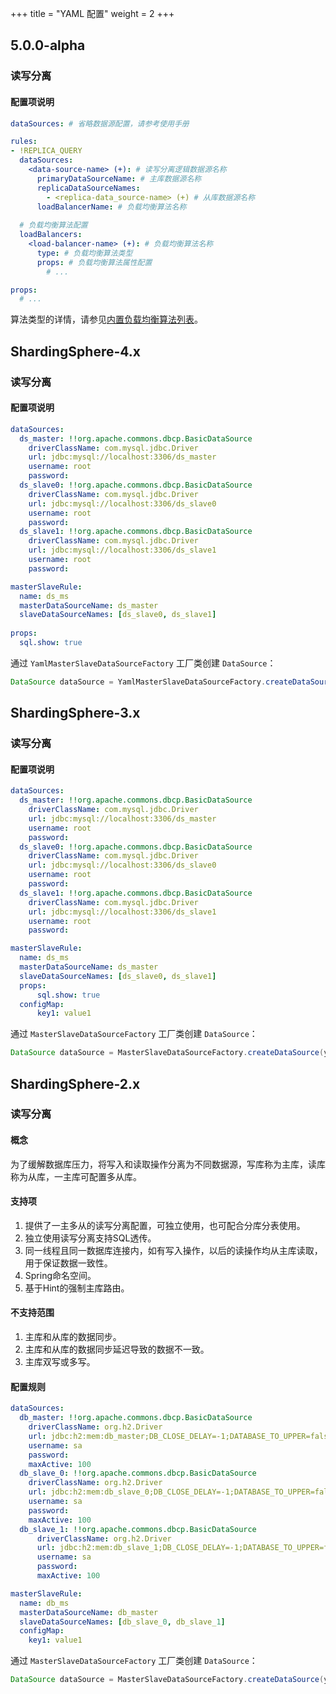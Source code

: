 +++
title = "YAML 配置"
weight = 2
+++

## 5.0.0-alpha

### 读写分离

#### 配置项说明

```yaml
dataSources: # 省略数据源配置，请参考使用手册

rules:
- !REPLICA_QUERY
  dataSources:
    <data-source-name> (+): # 读写分离逻辑数据源名称
      primaryDataSourceName: # 主库数据源名称
      replicaDataSourceNames: 
        - <replica-data_source-name> (+) # 从库数据源名称
      loadBalancerName: # 负载均衡算法名称
  
  # 负载均衡算法配置
  loadBalancers:
    <load-balancer-name> (+): # 负载均衡算法名称
      type: # 负载均衡算法类型
      props: # 负载均衡算法属性配置
        # ...

props:
  # ...
```

算法类型的详情，请参见[内置负载均衡算法列表](/cn/user-manual/shardingsphere-jdbc/configuration/built-in-algorithm/load-balance)。

## ShardingSphere-4.x

### 读写分离

#### 配置项说明

```yaml
dataSources:
  ds_master: !!org.apache.commons.dbcp.BasicDataSource
    driverClassName: com.mysql.jdbc.Driver
    url: jdbc:mysql://localhost:3306/ds_master
    username: root
    password: 
  ds_slave0: !!org.apache.commons.dbcp.BasicDataSource
    driverClassName: com.mysql.jdbc.Driver
    url: jdbc:mysql://localhost:3306/ds_slave0
    username: root
    password:
  ds_slave1: !!org.apache.commons.dbcp.BasicDataSource
    driverClassName: com.mysql.jdbc.Driver
    url: jdbc:mysql://localhost:3306/ds_slave1
    username: root
    password: 

masterSlaveRule:
  name: ds_ms
  masterDataSourceName: ds_master
  slaveDataSourceNames: [ds_slave0, ds_slave1]
  
props:
  sql.show: true
```

通过 `YamlMasterSlaveDataSourceFactory` 工厂类创建 `DataSource`：

```java
DataSource dataSource = YamlMasterSlaveDataSourceFactory.createDataSource(yamlFile);
```

## ShardingSphere-3.x

### 读写分离

#### 配置项说明

```yaml
dataSources:
  ds_master: !!org.apache.commons.dbcp.BasicDataSource
    driverClassName: com.mysql.jdbc.Driver
    url: jdbc:mysql://localhost:3306/ds_master
    username: root
    password: 
  ds_slave0: !!org.apache.commons.dbcp.BasicDataSource
    driverClassName: com.mysql.jdbc.Driver
    url: jdbc:mysql://localhost:3306/ds_slave0
    username: root
    password:
  ds_slave1: !!org.apache.commons.dbcp.BasicDataSource
    driverClassName: com.mysql.jdbc.Driver
    url: jdbc:mysql://localhost:3306/ds_slave1
    username: root
    password: 

masterSlaveRule:
  name: ds_ms
  masterDataSourceName: ds_master
  slaveDataSourceNames: [ds_slave0, ds_slave1]
  props:
      sql.show: true
  configMap:
      key1: value1
```

通过 `MasterSlaveDataSourceFactory` 工厂类创建 `DataSource`：

```java
DataSource dataSource = MasterSlaveDataSourceFactory.createDataSource(yamlFile);
```

## ShardingSphere-2.x

### 读写分离

#### 概念

为了缓解数据库压力，将写入和读取操作分离为不同数据源，写库称为主库，读库称为从库，一主库可配置多从库。

#### 支持项

1. 提供了一主多从的读写分离配置，可独立使用，也可配合分库分表使用。
2. 独立使用读写分离支持SQL透传。
3. 同一线程且同一数据库连接内，如有写入操作，以后的读操作均从主库读取，用于保证数据一致性。
4. Spring命名空间。
5. 基于Hint的强制主库路由。

#### 不支持范围

1. 主库和从库的数据同步。
2. 主库和从库的数据同步延迟导致的数据不一致。
3. 主库双写或多写。

#### 配置规则

```yaml
dataSources:
  db_master: !!org.apache.commons.dbcp.BasicDataSource
    driverClassName: org.h2.Driver
    url: jdbc:h2:mem:db_master;DB_CLOSE_DELAY=-1;DATABASE_TO_UPPER=false;MODE=MYSQL
    username: sa
    password: 
    maxActive: 100
  db_slave_0: !!org.apache.commons.dbcp.BasicDataSource
    driverClassName: org.h2.Driver
    url: jdbc:h2:mem:db_slave_0;DB_CLOSE_DELAY=-1;DATABASE_TO_UPPER=false;MODE=MYSQL
    username: sa
    password: 
    maxActive: 100
  db_slave_1: !!org.apache.commons.dbcp.BasicDataSource
      driverClassName: org.h2.Driver
      url: jdbc:h2:mem:db_slave_1;DB_CLOSE_DELAY=-1;DATABASE_TO_UPPER=false;MODE=MYSQL
      username: sa
      password: 
      maxActive: 100

masterSlaveRule:
  name: db_ms
  masterDataSourceName: db_master
  slaveDataSourceNames: [db_slave_0, db_slave_1]
  configMap:
    key1: value1
```

通过 `MasterSlaveDataSourceFactory` 工厂类创建 `DataSource`：

```java
DataSource dataSource = MasterSlaveDataSourceFactory.createDataSource(yamlFile);
```
